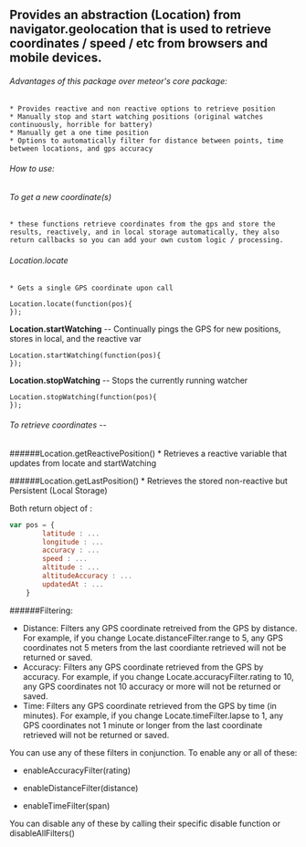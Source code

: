 ## Provides an abstraction (Location) from navigator.geolocation that is used to retrieve coordinates / speed / etc from browsers and mobile devices.

###### Advantages of this package over meteor's core package:

    * Provides reactive and non reactive options to retrieve position
    * Manually stop and start watching positions (original watches continuously, horrible for battery)
    * Manually get a one time position
    * Options to automatically filter for distance between points, time between locations, and gps accuracy

###### How to use:

###### To get a new coordinate(s)
    * these functions retrieve coordinates from the gps and store the results, reactively, and in local storage automatically, they also return callbacks so you can add your own custom logic / processing.
   
   
###### Location.locate
    * Gets a single GPS coordinate upon call

````
Location.locate(function(pos){
});
````
   
**Location.startWatching** -- Continually pings the GPS for new positions, stores in local, and the reactive var

````
Location.startWatching(function(pos){
});
````
   
**Location.stopWatching** -- Stops the currently running watcher

````
Location.stopWatching(function(pos){
});
````

###### To retrieve coordinates --
 
######Location.getReactivePosition()
    * Retrieves a reactive variable that updates from locate and startWatching
   
######Location.getLastPosition()
    * Retrieves the stored non-reactive but Persistent (Local Storage)

Both return object of :

````javascript
var pos = {
        latitude : ...
        longitude : ...
        accuracy : ...
        speed : ...
        altitude : ...
        altitudeAccuracy : ...
        updatedAt : ...
    }
````


######Filtering:
* Distance: 
   Filters any GPS coordinate retreived from the GPS by distance. For example, if you change Locate.distanceFilter.range to 5, any GPS coordinates not 5 meters from the last coordiante retrieved will not be returned or saved.
* Accuracy:
   Filters any GPS coordinate retrieved from the GPS by accuracy. For example, if you change Locate.accuracyFilter.rating to 10, any GPS coordinates not 10 accuracy or more will not be returned or saved.
* Time:
   Filters any GPS coordinate retrieved from the GPS by time (in minutes). For example, if you change Locate.timeFilter.lapse to 1, any GPS coordinates not 1 minute or longer from the last coordinate retrieved will not be returned or saved.

You can use any of these filters in conjunction. To enable any or all of these:

   * enableAccuracyFilter(rating)

   * enableDistanceFilter(distance)

   * enableTimeFilter(span)

You can disable any of these by calling their specific disable function or disableAllFilters()
